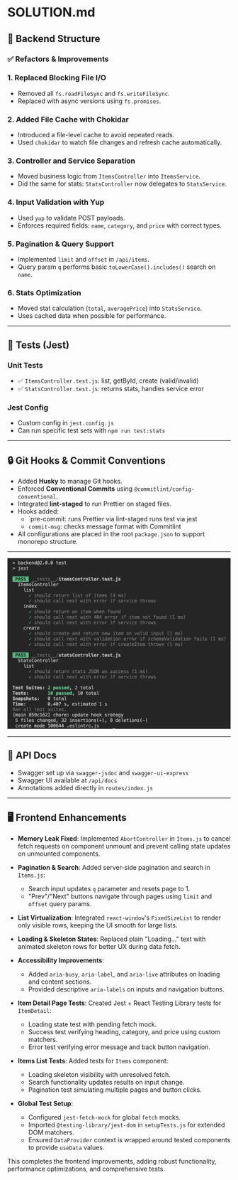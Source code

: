 # SOLUTION.md

## 📁 Backend Structure

### ✅ Refactors & Improvements

### 1. Replaced Blocking File I/O

- Removed all `fs.readFileSync` and `fs.writeFileSync`.
- Replaced with async versions using `fs.promises`.

### 2. Added File Cache with Chokidar

- Introduced a file-level cache to avoid repeated reads.
- Used `chokidar` to watch file changes and refresh cache automatically.

### 3. Controller and Service Separation

- Moved business logic from `ItemsController` into `ItemsService`.
- Did the same for stats: `StatsController` now delegates to `StatsService`.

### 4. Input Validation with Yup

- Used `yup` to validate POST payloads.
- Enforces required fields: `name`, `category`, and `price` with correct types.

### 5. Pagination & Query Support

- Implemented `limit` and `offset` in `/api/items`.
- Query param `q` performs basic `toLowerCase().includes()` search on `name`.

### 6. Stats Optimization

- Moved stat calculation (`total`, `averagePrice`) into `StatsService`.
- Uses cached data when possible for performance.

---

## 🧪 Tests (Jest)

### Unit Tests

- ✅ `ItemsController.test.js`: list, getById, create (valid/invalid)
- ✅ `StatsController.test.js`: returns stats, handles service error

### Jest Config

- Custom config in `jest.config.js`
- Can run specific test sets with `npm run test:stats`

---

## 🔒 Git Hooks & Commit Conventions

- Added **Husky** to manage Git hooks.
- Enforced **Conventional Commits** using `@commitlint/config-conventional`.
- Integrated **lint-staged** to run Prettier on staged files.
- Hooks added:
  - `pre-commit:
    runs Prettier via lint-staged
    runs test via jest
  - `commit-msg`: checks message format with Commitlint
- All configurations are placed in the root `package.json` to support monorepo structure.

---

![Preview](./resource/husky.png)

---

## 📄 API Docs

- Swagger set up via `swagger-jsdoc` and `swagger-ui-express`
- Swagger UI available at `/api/docs`
- Annotations added directly in `routes/index.js`

---

## 🖥️ Frontend Enhancements

- **Memory Leak Fixed**: Implemented `AbortController` in `Items.js` to cancel fetch requests on component unmount and prevent calling state updates on unmounted components.

- **Pagination & Search**: Added server-side pagination and search in `Items.js`:
  - Search input updates `q` parameter and resets page to 1.
  - "Prev"/"Next" buttons navigate through pages using `limit` and `offset` query params.

- **List Virtualization**: Integrated `react-window`'s `FixedSizeList` to render only visible rows, keeping the UI smooth for large lists.

- **Loading & Skeleton States**: Replaced plain "Loading..." text with animated skeleton rows for better UX during data fetch.

- **Accessibility Improvements**:
  - Added `aria-busy`, `aria-label`, and `aria-live` attributes on loading and content sections.
  - Provided descriptive `aria-labels` on inputs and navigation buttons.

- **Item Detail Page Tests**: Created Jest + React Testing Library tests for `ItemDetail`:
  - Loading state test with pending fetch mock.
  - Success test verifying heading, category, and price using custom matchers.
  - Error test verifying error message and back button navigation.

- **Items List Tests**: Added tests for `Items` component:
  - Loading skeleton visibility with unresolved fetch.
  - Search functionality updates results on input change.
  - Pagination test simulating multiple pages and button clicks.

- **Global Test Setup**:
  - Configured `jest-fetch-mock` for global `fetch` mocks.
  - Imported `@testing-library/jest-dom` in `setupTests.js` for extended DOM matchers.
  - Ensured `DataProvider` context is wrapped around tested components to provide `useData` values.

This completes the frontend improvements, adding robust functionality, performance optimizations, and comprehensive tests.
